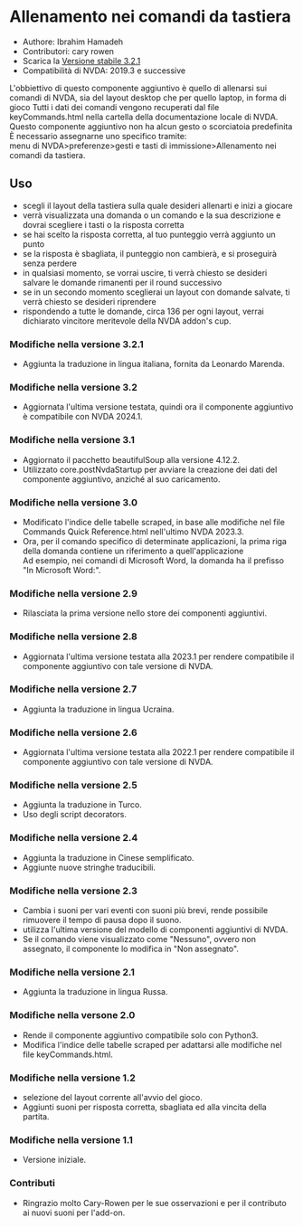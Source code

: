 # Allenamento nei comandi da tastiera #

*	Authore: Ibrahim Hamadeh  
*	Contributori: cary rowen
*	Scarica la [Versione stabile 3.2.1][1]  
*	Compatibilità di NVDA: 2019.3 e successive  

L'obbiettivo di questo componente aggiuntivo è quello di allenarsi sui comandi di NVDA, sia del layout desktop che per quello laptop, in forma di gioco
  Tutti i dati dei comandi vengono recuperati dal file keyCommands.html nella cartella della documentazione locale di NVDA.  
Questo componente aggiuntivo non ha alcun gesto o scorciatoia predefinita  
È necessario assegnarne uno specifico tramite:  
menu di NVDA>preferenze>gesti e tasti di immissione>Allenamento nei comandi da tastiera.  

## Uso ##

*	scegli il layout della tastiera sulla quale desideri allenarti e inizi a giocare  
*	verrà visualizzata una domanda o un comando e la sua descrizione e dovrai scegliere i tasti o la risposta corretta  
*	se hai scelto la risposta corretta, al tuo punteggio verrà aggiunto un punto  
*	se la risposta è sbagliata, il punteggio non cambierà, e si proseguirà senza perdere  
*	in qualsiasi momento, se vorrai uscire, ti verrà chiesto se desideri salvare le domande rimanenti per il round successivo  
*	se in un secondo momento sceglierai un layout con domande salvate, ti verrà chiesto se desideri riprendere  
*	rispondendo a tutte le domande, circa 136 per ogni layout, verrai dichiarato vincitore meritevole della NVDA addon's cup.  

### Modifiche nella versione 3.2.1 ###

*	Aggiunta la traduzione in lingua italiana, fornita da Leonardo Marenda.

### Modifiche nella versione 3.2 ###

*	Aggiornata l'ultima versione testata, quindi ora il componente aggiuntivo è compatibile con NVDA 2024.1.

### Modifiche nella versione 3.1 ###

*	Aggiornato il pacchetto beautifulSoup alla versione 4.12.2.
*	Utilizzato core.postNvdaStartup per avviare la creazione dei dati del componente aggiuntivo, anziché al suo caricamento. 

### Modifiche nella versione 3.0 ###

*	Modificato l'indice delle tabelle scraped, in base alle modifiche nel file Commands Quick Reference.html nell'ultimo NVDA 2023.3.
*	Ora, per il comando specifico di determinate applicazioni, la prima riga della domanda contiene un riferimento a quell'applicazione  
Ad esempio, nei comandi di Microsoft Word, la domanda ha il prefisso "In Microsoft Word:".

### Modifiche nella versione 2.9 ###

*	Rilasciata la prima versione nello store dei componenti aggiuntivi.

### Modifiche nella versione 2.8 ###

*	Aggiornata l'ultima versione testata alla 2023.1 per rendere compatibile il componente aggiuntivo con tale versione di NVDA.

### Modifiche nella versione 2.7 ###

*	Aggiunta la traduzione in lingua Ucraina.

### Modifiche nella versione 2.6 ###

*	Aggiornata l'ultima versione testata alla 2022.1 per rendere compatibile il componente aggiuntivo con tale versione di NVDA.

### Modifiche nella versione 2.5 ###

*	Aggiunta la traduzione in Turco.
*	Uso degli script decorators.

### Modifiche nella versione 2.4 ###

*	Aggiunta la traduzione in Cinese semplificato.  
*	Aggiunte nuove stringhe traducibili.  

### Modifiche nella versione 2.3 ###

*	Cambia i suoni per vari eventi con suoni più brevi, rende possibile rimuovere il tempo di pausa dopo il suono.  
*	utilizza l'ultima versione del modello di componenti aggiuntivi di NVDA.  
*	Se il comando viene visualizzato come "Nessuno", ovvero non assegnato, il componente lo modifica in "Non assegnato".  

### Modifiche nella versione 2.1 ###

*	Aggiunta la traduzione in lingua Russa.

### Modifiche nella versone 2.0 ###

*	Rende il componente aggiuntivo compatibile solo con Python3.  
*	Modifica l'indice delle tabelle scraped per adattarsi alle modifiche nel file keyCommands.html.  

### Modifiche nella versione 1.2 ###

*	selezione del layout corrente all'avvio del gioco.
*	Aggiunti suoni per risposta corretta, sbagliata ed alla vincita della partita.

### Modifiche nella versione 1.1 ###

*	Versione iniziale.

### Contributi ###

*	Ringrazio molto Cary-Rowen per le sue osservazioni e per il contributo ai nuovi suoni per l'add-on.  

[1]: https://github.com/ibrahim-s/trainingNvdaCommands/releases/download/3.2.1/trainingKeyboardCommands-3.2.1.nvda-addon

